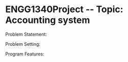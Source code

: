 # ENGG1340Project -- Topic: Accounting system

Problem Statement:


Problem Setting:


Program Features:
